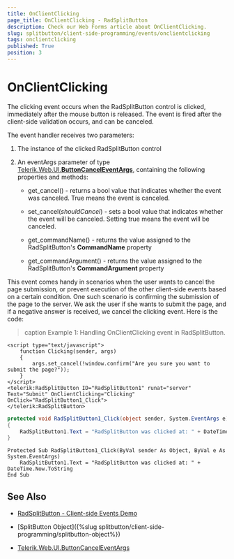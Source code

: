 ```yaml
---
title: OnClientClicking
page_title: OnClientClicking - RadSplitButton
description: Check our Web Forms article about OnClientClicking.
slug: splitbutton/client-side-programming/events/onclientclicking
tags: onclientclicking
published: True
position: 3
---
```


# OnClientClicking


The clicking event occurs when the RadSplitButton control is clicked, immediately after the mouse button is released. The event is fired after the client-side validation occurs, and can be canceled.

The event handler receives two parameters:

1. The instance of the clicked RadSplitButton control

1. An eventArgs parameter of type [Telerik.Web.UI.**ButtonCancelEventArgs**](https://docs.telerik.com/devtools/aspnet-ajax/api/client/args/Telerik.Web.UI.ButtonCancelEventArgs), containing the following properties and methods:

	* get_cancel() - returns a bool value that indicates whether the event was canceled. True means the event is canceled.

	* set_cancel(*shouldCancel*) - sets a bool value that indicates whether the event will be canceled. Setting true means the event will be canceled.

	* get_commandName() - returns the value assigned to the RadSplitButton's **CommandName** property

	* get_commandArgument() - returns the value assigned to the RadSplitButton's **CommandArgument** property

This event comes handy in scenarios when the user wants to cancel the page submission, or prevent execution of the other client-side events based on a certain condition. One such scenario is confirming the submission of the page to the server. We ask the user if she wants to submit the page, and if a negative answer is received, we cancel the clicking event. Here is the code:

>caption Example 1: Handling OnClientClicking event in RadSplitButton.

````ASP.NET
<script type="text/javascript">
	function Clicking(sender, args)
	{
		args.set_cancel(!window.confirm("Are you sure you want to submit the page?"));
	}
</script>
<telerik:RadSplitButton ID="RadSplitButton1" runat="server" Text="Submit" OnClientClicking="Clicking" OnClick="RadSplitButton1_Click">
</telerik:RadSplitButton>
````

````C#
protected void RadSplitButton1_Click(object sender, System.EventArgs e)
{
	RadSplitButton1.Text = "RadSplitButton was clicked at: " + DateTime.Now.ToString();
}
````
````VB
Protected Sub RadSplitButton1_Click(ByVal sender As Object, ByVal e As System.EventArgs)
	RadSplitButton1.Text = "RadSplitButton was clicked at: " + DateTime.Now.ToString
End Sub
````

## See Also

 * [RadSplitButton - Client-side Events Demo](https://demos.telerik.com/aspnet-ajax/splitbutton/client-side-events/defaultcs.aspx)

 * [SplitButton Object]({%slug splitbutton/client-side-programming/splitbutton-object%})

 * [Telerik.Web.UI.ButtonCancelEventArgs](https://docs.telerik.com/devtools/aspnet-ajax/api/client/args/Telerik.Web.UI.ButtonCancelEventArgs)

